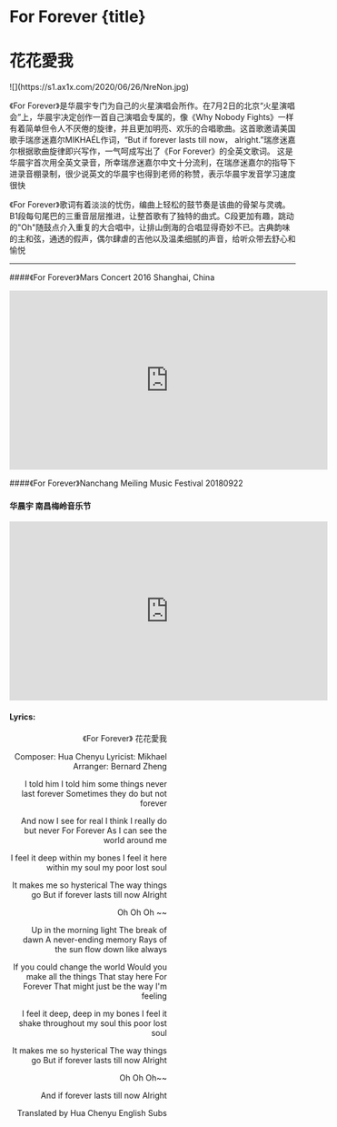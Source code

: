 # For Forever {title}
# 花花愛我
<div class="background" markdown="1">
![](https://s1.ax1x.com/2020/06/26/NreNon.jpg)
</div>

《For Forever》是华晨宇专门为自己的火星演唱会所作。在7月2日的北京“火星演唱会”上，华晨宇决定创作一首自己演唱会专属的，像《Why Nobody Fights》一样有着简单但令人不厌倦的旋律，并且更加明亮、欢乐的合唱歌曲。这首歌邀请美国歌手瑞彦迷嘉尔MIKHAÉL作词，“But if forever lasts till now， alright.”瑞彦迷嘉尔根据歌曲旋律即兴写作，一气呵成写出了《For Forever》的全英文歌词。
这是华晨宇首次用全英文录音，所幸瑞彦迷嘉尔中文十分流利，在瑞彦迷嘉尔的指导下进录音棚录制，很少说英文的华晨宇也得到老师的称赞，表示华晨宇发音学习速度很快

《For Forever》歌词有着淡淡的忧伤，编曲上轻松的鼓节奏是该曲的骨架与灵魂。B1段每句尾巴的三重音层层推进，让整首歌有了独特的曲式。C段更加有趣，跳动的"Oh"随鼓点介入重复的大合唱中，让排山倒海的合唱显得奇妙不已。古典韵味的主和弦，通透的假声，偶尔肆虐的吉他以及温柔细腻的声音，给听众带去舒心和愉悦

---------------------------------

####《For Forever》Mars Concert 2016 Shanghai, China

<iframe width="560" height="315" src="https://www.youtube.com/embed/6yRaX146b4M" frameborder="0" allow="accelerometer; autoplay; encrypted-media; gyroscope; picture-in-picture" allowfullscreen></iframe>

####《For Forever》Nanchang Meiling Music Festival 20180922
#### 华晨宇 南昌梅岭音乐节

<iframe width="560" height="315" src="https://www.youtube.com/embed/8a5Ct4WnjUk?start=1374" frameborder="0" allow="accelerometer; autoplay; encrypted-media; gyroscope; picture-in-picture" allowfullscreen></iframe>

#### Lyrics:
<div class="box">
<div class="lyrics" style="width: 55%; text-align: right">
《For Forever》
   花花愛我
   
Composer: Hua Chenyu
Lyricist: Mikhael 
Arranger: Bernard Zheng
   
I told him
I told him some things never last forever
Sometimes they do but not forever

And now I see for real
I think I really do but never For Forever
As I can see the world around me

I feel it deep within my bones
I feel it here within my soul my poor lost soul

It makes me so hysterical
The way things go
But if forever lasts till now
Alright

Oh Oh Oh ~~
 
Up in the morning light
The break of dawn
A never-ending memory
Rays of the sun flow down like always

If you could change the world
Would you make all the things
That stay here For Forever
That might just be the way I'm feeling

I feel it deep, deep in my bones
I feel it shake throughout my soul
this poor lost soul

It makes me so hysterical
The way things go
But if forever lasts till now
Alright

Oh Oh Oh~~

And if forever lasts till now
Alright

Translated by Hua Chenyu English Subs
</div>